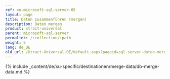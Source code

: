 ```yaml
---
ref: xu-microsoft-sql-server-05
layout: page
title: Daten zusammenführen (mergen)
description: Daten mergen
product: xtract-universal
parent: microsoft-sql-server
permalink: /:collection/:path
weight: 5
lang: de_DE
old_url: /Xtract-Universal-DE/default.aspx?pageid=sql-server-daten-mergen
---
```


{% include _content/de/xu-specific/destinationen/merge-data/db-merge-data.md  %}